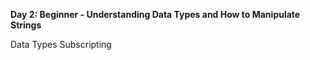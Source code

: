 **Day 2: Beginner - Understanding Data Types and How to Manipulate Strings**

Data Types
Subscripting
